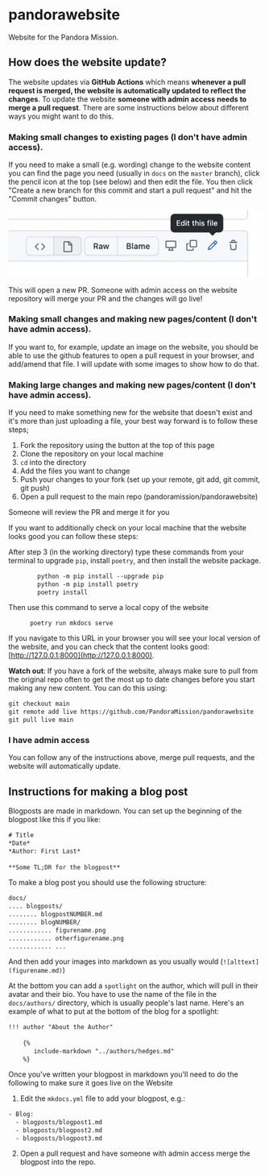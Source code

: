 # pandorawebsite

Website for the Pandora Mission.

## How does the website update?

The website updates via **GitHub Actions** which means **whenever a pull request is merged, the website is automatically updated to reflect the changes**. To update the website **someone with admin access needs to merge a pull request**. There are some instructions below about different ways you might want to do this.

### Making small changes to existing pages (I don't have admin access).

If you need to make a small (e.g. wording) change to the website content you can find the page you need (usually in `docs` on the `master` branch), click the pencil icon at the top (see below) and then edit the file. You then click "Create a new branch for this commit and start a pull request" and hit the "Commit changes" button.

![](https://github.com/PandoraMission/pandorawebsite/blob/main/docs/assets/devimg1.png)

This will open a new PR. Someone with admin access on the website repository will merge your PR and the changes will go live!

### Making small changes and making new pages/content (I don't have admin access).

If you want to, for example, update an image on the website, you should be able to use the github features to open a pull request in your browser, and add/amend that file. I will update with some images to show how to do that.


### Making large changes and making new pages/content (I don't have admin access).

If you need to make something new for the website that doesn't exist and it's more than just uploading a file, your best way forward is to follow these steps;

1. Fork the repository using the button at the top of this page
2. Clone the repository on your local machine
3. `cd` into the directory
4. Add the files you want to change
5. Push your changes to your fork (set up your remote, git add, git commit, git push)
6. Open a pull request to the main repo (pandoramission/pandorawebsite)

Someone will review the PR and merge it for you

If you want to additionally check on your local machine that the website looks good you can follow these steps:

After step 3 (in the working directory) type these commands from your terminal to upgrade `pip`, install `poetry`, and then install the website package.
```
        python -m pip install --upgrade pip
        python -m pip install poetry
        poetry install
```

Then use this command to serve a local copy of the website

```
      poetry run mkdocs serve
```

If you navigate to this URL in your browser you will see your local version of the website, and you can check that the content looks good: [http://127.0.0.1:8000](http://127.0.0.1:8000).

**Watch out**: If you have a fork of the website, always make sure to pull from the original repo often to get the most up to date changes before you start making any new content. You can do this using:

```
git checkout main
git remote add live https://github.com/PandoraMission/pandorawebsite
git pull live main
```


### I have admin access

You can follow any of the instructions above, merge pull requests, and the website will automatically update.

## Instructions for making a blog post

Blogposts are made in markdown. You can set up the beginning of the blogpost like this if you like:
```
# Title
*Date*
*Author: First Last*

**Some TL;DR for the blogpost**
```

To make a blog post you should use the following structure:

```
docs/
.... blogposts/
........ blogpostNUMBER.md
........ blogNUMBER/
............ figurename.png
............ otherfigurename.png
............ ...
```

And then add your images into markdown as you usually would (`![alttext](figurename.md)`)

At the bottom you can add a `spotlight` on the author, which will pull in their avatar and their bio. You have to use the name of the file in the `docs/authors/` directory, which is usually people's last name. Here's an example of what to put at the bottom of the blog for a spotlight:

```
!!! author "About the Author"

    {%
       include-markdown "../authors/hedges.md"
    %}
```

Once you've written your blogpost in markdown you'll need to do the following to make sure it goes live on the Website

1. Edit the `mkdocs.yml` file to add your blogpost, e.g.:
```
- Blog:
  - blogposts/blogpost1.md
  - blogposts/blogpost2.md
  - blogposts/blogpost3.md
```
2. Open a pull request and have someone with admin access merge the blogpost into the repo.
